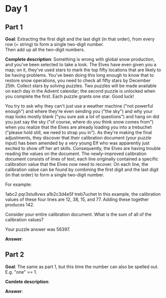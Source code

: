 # Day 1

## Part 1
**Goal**: Extracting the first digit and the last digit (in that order), from every row (= string) to form a single two-digit number.\
Then add up all the two-digit numbers.

**Complete description**: Something is wrong with global snow production, and you've been selected to take a look. The Elves have even given you a map; on it, they've used stars to mark the top fifty locations that are likely to be having problems. You've been doing this long enough to know that to restore snow operations, you need to check all fifty stars by December 25th. Collect stars by solving puzzles. Two puzzles will be made available on each day in the Advent calendar; the second puzzle is unlocked when you complete the first. Each puzzle grants one star. Good luck!

You try to ask why they can't just use a weather machine ("not powerful enough") and where they're even sending you ("the sky") and why your map looks mostly blank ("you sure ask a lot of questions") and hang on did you just say the sky ("of course, where do you think snow comes from") when you realize that the Elves are already loading you into a trebuchet ("please hold still, we need to strap you in"). As they're making the final adjustments, they discover that their calibration document (your puzzle input) has been amended by a very young Elf who was apparently just excited to show off her art skills. Consequently, the Elves are having trouble reading the values on the document. The newly-improved calibration document consists of lines of text; each line originally contained a specific calibration value that the Elves now need to recover. On each line, the calibration value can be found by combining the first digit and the last digit (in that order) to form a single two-digit number.

For example:

1abc2
pqr3stu8vwx
a1b2c3d4e5f
treb7uchet
In this example, the calibration values of these four lines are 12, 38, 15, and 77. Adding these together produces 142.

Consider your entire calibration document. What is the sum of all of the calibration values?

Your puzzle answer was 56397.

**Answer**: 


## Part 2
**Goal**: The same as part 1, but this time the number can also be spelled out.\
E.g. "one" == 1.

**Comlete description**: 

**Answer**: 
